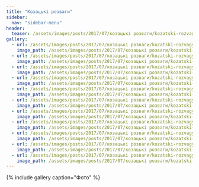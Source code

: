 ```yaml
---
title: "Козацькі розваги"
sidebar:
  nav: "sidebar-menu"
header:
  teaser: /assets/images/posts/2017/07/козацькі розваги/kozatski-rozvagy-0.jpg
gallery:
  - url: /assets/images/posts/2017/07/козацькі розваги/kozatski-rozvagy-0.jpg
    image_path: /assets/images/posts/2017/07/козацькі розваги/kozatski-rozvagy-0.jpg
  - url: /assets/images/posts/2017/07/козацькі розваги/kozatski-rozvagy-1.jpg
    image_path: /assets/images/posts/2017/07/козацькі розваги/kozatski-rozvagy-1.jpg
  - url: /assets/images/posts/2017/07/козацькі розваги/kozatski-rozvagy-2.jpg
    image_path: /assets/images/posts/2017/07/козацькі розваги/kozatski-rozvagy-2.jpg
  - url: /assets/images/posts/2017/07/козацькі розваги/kozatski-rozvagy-3.jpg
    image_path: /assets/images/posts/2017/07/козацькі розваги/kozatski-rozvagy-3.jpg
  - url: /assets/images/posts/2017/07/козацькі розваги/kozatski-rozvagy-4.jpg
    image_path: /assets/images/posts/2017/07/козацькі розваги/kozatski-rozvagy-4.jpg
  - url: /assets/images/posts/2017/07/козацькі розваги/kozatski-rozvagy-5.jpg
    image_path: /assets/images/posts/2017/07/козацькі розваги/kozatski-rozvagy-5.jpg
  - url: /assets/images/posts/2017/07/козацькі розваги/kozatski-rozvagy-6.jpg
    image_path: /assets/images/posts/2017/07/козацькі розваги/kozatski-rozvagy-6.jpg
  - url: /assets/images/posts/2017/07/козацькі розваги/kozatski-rozvagy-7.jpg
    image_path: /assets/images/posts/2017/07/козацькі розваги/kozatski-rozvagy-7.jpg
  - url: /assets/images/posts/2017/07/козацькі розваги/kozatski-rozvagy-8.jpg
    image_path: /assets/images/posts/2017/07/козацькі розваги/kozatski-rozvagy-8.jpg
  - url: /assets/images/posts/2017/07/козацькі розваги/kozatski-rozvagy-9.jpg
    image_path: /assets/images/posts/2017/07/козацькі розваги/kozatski-rozvagy-9.jpg
  - url: /assets/images/posts/2017/07/козацькі розваги/kozatski-rozvagy-10.jpg
    image_path: /assets/images/posts/2017/07/козацькі розваги/kozatski-rozvagy-10.jpg
---
```


{% include gallery caption="Фото" %}
